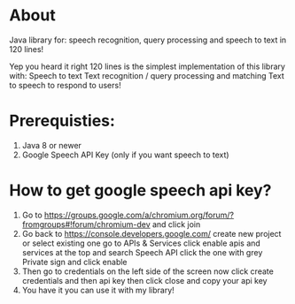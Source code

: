 # About
Java library for: speech recognition, query processing and speech to text in 120 lines!

Yep you heard it right 120 lines is the simplest implementation of this library with:
Speech to text
Text recognition / query processing and matching
Text to speech to respond to users!

# Prerequisties:
1. Java 8 or newer
2. Google Speech API Key (only if you want speech to text)

# How to get google speech api key?
1. Go to https://groups.google.com/a/chromium.org/forum/?fromgroups#!forum/chromium-dev and click join
2. Go back to https://console.developers.google.com/ create new project or select existing one go to APIs & Services click enable apis and services at the top and search Speech API click the one with grey Private sign and click enable
3. Then go to credentials on the left side of the screen now click create credentials and then api key then click close and copy your api key
4. You have it you can use it with my library!
